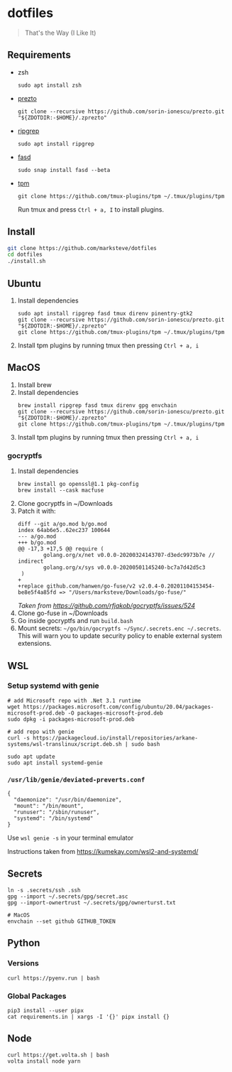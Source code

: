 # dotfiles
> That's the Way (I Like It)

## Requirements

- zsh

    ```
    sudo apt install zsh
    ```

- [prezto](https://github.com/sorin-ionescu/prezto)

    ```
    git clone --recursive https://github.com/sorin-ionescu/prezto.git "${ZDOTDIR:-$HOME}/.zprezto"
    ```

- [ripgrep](https://github.com/BurntSushi/ripgrep)

    ```
    sudo apt install ripgrep
    ```

- [fasd](https://github.com/clvv/fasd)

    ```
    sudo snap install fasd --beta
    ```

- [tpm](https://github.com/tmux-plugins/tpm)
    ```
    git clone https://github.com/tmux-plugins/tpm ~/.tmux/plugins/tpm
    ```

    Run tmux and press `Ctrl + a, I` to install plugins.

## Install

```sh
git clone https://github.com/marksteve/dotfiles
cd dotfiles
./install.sh
```

## Ubuntu

1. Install dependencies
    ```
    sudo apt install ripgrep fasd tmux direnv pinentry-gtk2
    git clone --recursive https://github.com/sorin-ionescu/prezto.git "${ZDOTDIR:-$HOME}/.zprezto"
    git clone https://github.com/tmux-plugins/tpm ~/.tmux/plugins/tpm
    ```
1. Install tpm plugins by running tmux then pressing `Ctrl + a, i`
## MacOS

1. Install brew
1. Install dependencies
    ```
    brew install ripgrep fasd tmux direnv gpg envchain
    git clone --recursive https://github.com/sorin-ionescu/prezto.git "${ZDOTDIR:-$HOME}/.zprezto"
    git clone https://github.com/tmux-plugins/tpm ~/.tmux/plugins/tpm
    ```
1. Install tpm plugins by running tmux then pressing `Ctrl + a, i`

### gocryptfs
1. Install dependencies
    ```
    brew install go openssl@1.1 pkg-config
    brew install --cask macfuse
    ```
1. Clone gocryptfs in ~/Downloads
1. Patch it with:
    ```
    diff --git a/go.mod b/go.mod
    index 64ab6e5..62ec237 100644
    --- a/go.mod
    +++ b/go.mod
    @@ -17,3 +17,5 @@ require (
            golang.org/x/net v0.0.0-20200324143707-d3edc9973b7e // indirect
            golang.org/x/sys v0.0.0-20200501145240-bc7a7d42d5c3
     )
    +
    +replace github.com/hanwen/go-fuse/v2 v2.0.4-0.20201104153454-be8e5f4a85fd => "/Users/marksteve/Downloads/go-fuse/"
    ```
    _Taken from https://github.com/rfjakob/gocryptfs/issues/524_
1. Clone go-fuse in ~/Downloads
1. Go inside gocryptfs and run `build.bash`
1. Mount secrets: `~/go/bin/gocryptfs ~/Sync/.secrets.enc ~/.secrets`. This will warn you to update security policy to enable external system extensions.

## WSL

### Setup systemd with genie

```
# add Microsoft repo with .Net 3.1 runtime
wget https://packages.microsoft.com/config/ubuntu/20.04/packages-microsoft-prod.deb -O packages-microsoft-prod.deb
sudo dpkg -i packages-microsoft-prod.deb

# add repo with genie
curl -s https://packagecloud.io/install/repositories/arkane-systems/wsl-translinux/script.deb.sh | sudo bash

sudo apt update
sudo apt install systemd-genie
```

### `/usr/lib/genie/deviated-preverts.conf`

```
{
  "daemonize": "/usr/bin/daemonize",
  "mount": "/bin/mount",
  "runuser": "/sbin/runuser",
  "systemd": "/bin/systemd"
}
```

Use `wsl genie -s` in your terminal emulator

Instructions taken from https://kumekay.com/wsl2-and-systemd/

## Secrets

```
ln -s .secrets/ssh .ssh
gpg --import ~/.secrets/gpg/secret.asc
gpg --import-ownertrust ~/.secrets/gpg/ownerturst.txt

# MacOS
envchain --set github GITHUB_TOKEN
```

## Python

### Versions
```
curl https://pyenv.run | bash
```

### Global Packages
```
pip3 install --user pipx
cat requirements.in | xargs -I '{}' pipx install {}
```

## Node

```
curl https://get.volta.sh | bash
volta install node yarn
```
